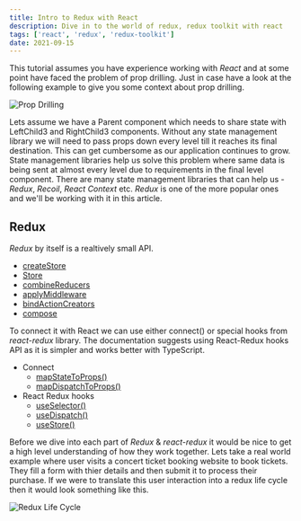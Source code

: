 ```yaml
---
title: Intro to Redux with React
description: Dive in to the world of redux, redux toolkit with react
tags: ['react', 'redux', 'redux-toolkit']
date: 2021-09-15
---
```


This tutorial assumes you have experience working with _React_ and at some point have faced the problem of prop drilling. Just in case have a look at the following example to give you some context about prop drilling.

![Prop Drilling](/prop_drilling.png)

Lets assume we have a Parent component which needs to share state with LeftChild3 and RightChild3 components. Without any state management library we will need to pass props down every level till it reaches its final destination. This can get cumbersome as our application continues to grow. State management libraries help us solve this problem where same data is being sent at almost every level due to requirements in the final level component. There are many state management libraries that can help us - _Redux_, _Recoil_, _React Context_ etc. _Redux_ is one of the more popular ones and we'll be working with it in this article.

## Redux

_Redux_ by itself is a realtively small API.

- [createStore](https://redux.js.org/api/createstore)
- [Store](https://redux.js.org/api/store)
- [combineReducers](https://redux.js.org/api/combinereducers)
- [applyMiddleware](https://redux.js.org/api/applymiddleware)
- [bindActionCreators](https://redux.js.org/api/bindactioncreators)
- [compose](https://redux.js.org/api/compose)

To connect it with React we can use either connect() or special hooks from _react-redux_ library. The documentation suggests using React-Redux hooks API as it is simpler and works better with TypeScript.

- Connect
  - [mapStateToProps()](https://react-redux.js.org/api/connect#mapstatetoprops-state-ownprops--object)
  - [mapDispatchToProps()](https://react-redux.js.org/api/connect#mapdispatchtoprops-object--dispatch-ownprops--object)
- React Redux hooks
  - [useSelector()](https://react-redux.js.org/api/hooks#useselector)
  - [useDispatch()](https://react-redux.js.org/api/hooks#usedispatch)
  - [useStore()](https://react-redux.js.org/api/hooks#usestore)

Before we dive into each part of _Redux_ & _react-redux_ it would be nice to get a high level understanding of how they work together. Lets take a real world example where user visits a concert ticket booking website to book tickets. They fill a form with thier details and then submit it to process their purchase. If we were to translate this user interaction into a redux life cycle then it would look something like this.

![Redux Life Cycle](/redux_lifecycle.png)
